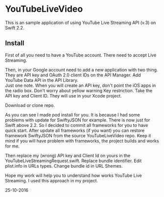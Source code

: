 # YouTubeLiveVideo

This is an sample application of using YouTube Live Streaming API (v.3) on Swift 2.2. 

## Install

First of all you need to have a YouTube account. There need to accept Live Streaming.

Then, in your Google account need to add a new application with two thing. They are API key and OAuth 2.0 client IDs on the API Manager.
Add YouTube Data API in the API Library.  
Just one note. When you will create an API key, don't point the iOS apps in the radio box. Don't worry about yellow warning Key restriction. Take the API key and Client ID. They will use in your Xcode project.

Download or clone repo.

As you can see I made pod install for you. It is because I had some problems with update for SwiftyJSON for example. There is now just for Swift above 2.2. So I decided to commit all frameworks for you to have quick start. After update all frameworks (if you want) you can restore framework SwiftyJSON from the source YouTubeLiveVideo repo. Keep it mind if you will have problem with frameworks, the project builds and works for me. 


Then replace my (wrong) API key and Client Id on yours in the YouTubeLiveStreamingRequest.swift.
Replace bundle identifier. Edit plist.info in URLs types. Change bundle id in URL Shemes.

Hope my work will help you to understand how works YouTube Live Streaming.
I used this approach in my project.

25-10-2016
